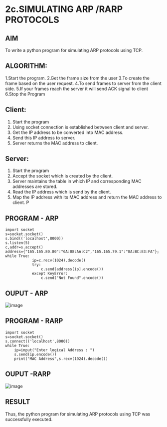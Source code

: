 # 2c.SIMULATING ARP /RARP PROTOCOLS
## AIM
To write a python program for simulating ARP protocols using TCP.
## ALGORITHM:

1.Start the program.
2.Get the frame size from the user
3.To create the frame based on the user request.
4.To send frames to server from the client side.
5.If your frames reach the server it will send ACK signal to client
6.Stop the Program
## Client:
1. Start the program
2. Using socket connection is established between client and server.
3. Get the IP address to be converted into MAC address.
4. Send this IP address to server.
5. Server returns the MAC address to client.
## Server:
1. Start the program
2. Accept the socket which is created by the client.
3. Server maintains the table in which IP and corresponding MAC addresses are
stored.
4. Read the IP address which is send by the client.
5. Map the IP address with its MAC address and return the MAC address to client.
P
## PROGRAM - ARP
```
import socket 
s=socket.socket() 
s.bind(('localhost',8000)) 
s.listen(5) 
c,addr=s.accept() 
address={"165.165.80.80":"6A:08:AA:C2","165.165.79.1":"8A:BC:E3:FA"}; 
while True: 
            ip=c.recv(1024).decode() 
            try: 
                c.send(address[ip].encode()) 
            except KeyError: 
                c.send("Not Found".encode())    
```
## OUPUT - ARP
![image](https://github.com/SJananisenthilkumar/2c.ARP_RARP_PROTOCOLS/assets/144871139/c88700a5-330a-47e5-b8af-6e4e72c57e05)

## PROGRAM - RARP
```
import socket
s=socket.socket()
s.connect(('localhost',8000))
while True:
    ip=input("Enter logical Address : ")
    s.send(ip.encode())
    print("MAC Address",s.recv(1024).decode())
```
## OUPUT -RARP
![image](https://github.com/SJananisenthilkumar/2c.ARP_RARP_PROTOCOLS/assets/144871139/17a42337-916c-4f4b-a2cb-1ebb5ce6414f)

## RESULT
Thus, the python program for simulating ARP protocols using TCP was successfully 
executed.
